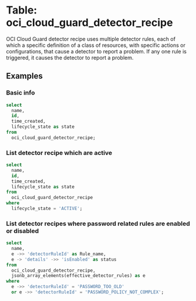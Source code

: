 # Table: oci_cloud_guard_detector_recipe

OCI Cloud Guard detector recipe uses multiple detector rules, each of which a specific definition of a class of resources, with specific actions or configurations, that cause a detector to report a problem. If any one rule is triggered, it causes the detector to report a problem.

## Examples

### Basic info

```sql
select
  name,
  id,
  time_created,
  lifecycle_state as state
from
  oci_cloud_guard_detector_recipe;
```

### List detector recipe which are active

```sql
select
  name,
  id,
  time_created,
  lifecycle_state as state
from
  oci_cloud_guard_detector_recipe
where
  lifecycle_state = 'ACTIVE';
```

### List detector recipes where password related rules are enabled or disabled

```sql
select
  name,
  e ->> 'detectorRuleId' as Rule_name,
  e -> 'details' ->> 'isEnabled' as status
from
  oci_cloud_guard_detector_recipe,
  jsonb_array_elements(effective_detector_rules) as e
where
  e ->> 'detectorRuleId' = 'PASSWORD_TOO_OLD'
  or e ->> 'detectorRuleId' = 'PASSWORD_POLICY_NOT_COMPLEX';
```
